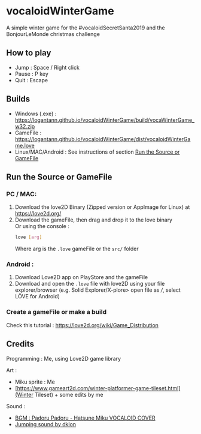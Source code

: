 # vocaloidWinterGame
A simple winter game for the #vocaloidSecretSanta2019 and the BonjourLeMonde christmas challenge

## How to play

* Jump : Space / Right click
* Pause : P key
* Quit : Escape

## Builds

* Windows (.exe) : https://logantann.github.io/vocaloidWinterGame/build/vocaWinterGame_w32.zip
* GameFile : https://logantann.github.io/vocaloidWinterGame/dist/vocaloidWinterGame.love
* Linux/MAC/Android : See instructions of section [Run the Source or GameFile](#Run-the-Source-or-GameFile)

## Run the Source or GameFile

### PC / MAC:

1.	Download the love2D Binary (Zipped version or AppImage for Linux) at https://love2d.org/
2.	Download the gameFile, then drag and drop it to the love binary  
	Or using the console :
	```bash
	love [arg]
	```
	Where arg is the `.love` gameFile or the `src/` folder

### Android :

1. Download Love2D app on PlayStore and the gameFile
2. Download and open the `.love` file with love2D using your file explorer/browser (e.g. Solid Explorer/X-plore> open file as */*, select LÖVE for Android)

### Create a gameFile or make a build

Check this tutorial : https://love2d.org/wiki/Game_Distribution

## Credits

Programming : Me, using Love2D game library

Art :
* Miku sprite : Me
* [https://www.gameart2d.com/winter-platformer-game-tileset.html](Winter Tileset) + some edits by me

Sound :
* [BGM : Padoru Padoru - Hatsune Miku VOCALOID COVER](https://www.youtube.com/watch?v=-rZp4kMSjzQ)
* [Jumping sound by dklon](https://opengameart.org/content/platformer-jumping-sounds)
